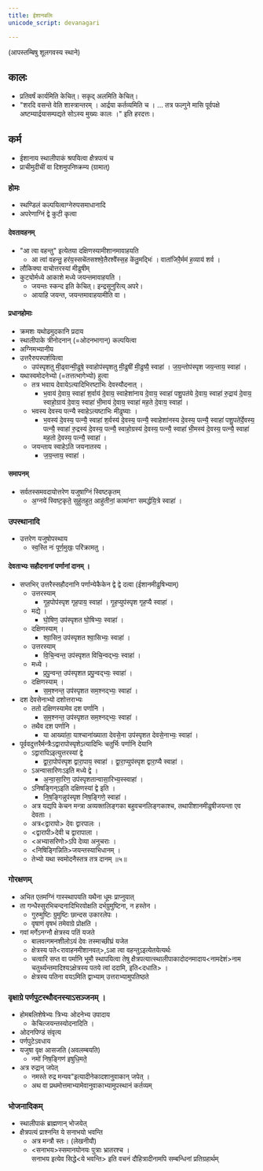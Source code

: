```yaml
---
title: ईशानबलिः
unicode_script: devanagari

---
```


(आपस्तम्बिषु शूलगवस्य स्थाने)

## कालः
- प्रतिवर्षं कार्यमिति केचित्। सकृद् अलमिति केचित्।
- "शरदि वसन्ते वेति शास्त्रान्तरम् । आर्द्रया कर्तव्यमिति च । … तत्र फल्गुने मासि पूर्वपक्षे  
अष्टम्यार्द्रयासम्पद्यते सोऽस्य मुख्यः कालः ।" इति हरदत्तः।

## कर्म
- ईशानाय स्थालीपाकं श्रपयित्वा क्षैत्रपत्यं च
- प्राचीमुदीचीं वा दिशमुपनिष्क्रम्य (ग्रामात्)

### होमः
- स्थण्डिलं कल्पयित्वाग्नेरुपसमाधानादि
- अपरेणाग्निं द्वे कुटी कृत्वा

#### देवतावहनम्
- "आ त्वा वहन्तु" इत्येतया दक्षिणस्यामीशानमावाहयति
  - आ त्वा॑ वहन्तु॒ हर॑य॒स्सचे॑तसश्श्वे॒तैरश्वै॑स्स॒ह के॑तु॒मद्भिः॑ । वाता॑जिरै॒र्मम॑ ह॒व्याय॑ शर्व ।
- लौकिक्या वाचोत्तरस्यां मीढुषीम्
- कुट्योर्मध्ये आकाशे मध्ये जयन्तमावाहयति ।
  - जयन्तः स्कन्द इति केचित्। इन्द्रसूनुरित्य् अपरे।
  - आयाहि जयन्त, जयन्तमावाहयामीति वा ।

#### प्रधानहोमाः
- क्रमशः यथोढमुदकानि प्रदाय
- स्थालीपाके त्रीनोदनान् (=ओदनभागान्) कल्पयित्वा
- अग्निमभ्यानीय
- उत्तरैरुपस्पर्शयित्वा
  - उप॑स्पृशतु मी॒ढ्वान्मी॒ढुषे॒ स्वाहोप॑स्पृशतु मी॒ढुषी॑ मी॒ढुष्यै॒ स्वाहा॑ । ज॒य॒न्तोप॑स्पृश जय॒न्ताय॒ स्वाहा॑ ।
- यथास्वमोदनेभ्यो (=तत्तत्भागेभ्यो) हुत्वा
  - तत्र भवाय देवायेऽत्यादिभिरष्टाभिः देवस्यौदनात् ।
    - भ॒वाय॑ दे॒वाय॒ स्वाहा॑ श॒र्वाय॑ दे॒वाय॒ स्वाहेशा॑नाय दे॒वाय॒ स्वाहा॑ पशु॒पत॑ये दे॒वाय॒ स्वाहा॑ रु॒द्राय॑ दे॒वाय॒ स्वाहो॒ग्राय॑ दे॒वाय॒ स्वाहा॑ भी॒माय॑ दे॒वाय॒ स्वाहा॑ मह॒ते दे॒वाय॒ स्वाहा॑ ।
  - भवस्य देवस्य पत्न्यै स्वाहेऽत्यष्टाभिः मीढुष्याः ।
    - भ॒वस्य॑ दे॒वस्य॒ पत्न्यै॒ स्वाहा॑ श॒र्वस्य॑ दे॒वस्य॒ पत्न्यै॒ स्वाहेशा॑नस्य दे॒वस्य॒ पत्न्यै॒ स्वाहा॑ पशु॒पते॑र्दे॒वस्य॒ पत्न्यै॒ स्वाहा॑ रु॒द्रस्य॑ दे॒वस्य॒ पत्न्यै॒ स्वाहो॒ग्रस्य॑ दे॒वस्य॒ पत्न्यै॒ स्वाहा॑ भी॒मस्य॑ दे॒वस्य॒ पत्न्यै॒ स्वाहा॑ मह॒तो दे॒वस्य॒ पत्न्यै॒ स्वाहा॑ ।
  - जयन्ताय स्वाहेऽति जयनातस्य ।
    - ज॒य॒न्ताय॒ स्वाहा॑ ।

#### समापनम्
- सर्वतस्समवदायोत्तरेण यजुषाग्निं स्विष्टकृतम्
  - अ॒ग्नये॑ स्विष्ट॒कृते॒ सुहु॑तहुत॒ आहु॑तीनां॒ कामा॑नाꣳ समर्द्धयि॒त्रे स्वाहा॑ ।


### उपस्थानादि
- उत्तरेण यजुषोपस्थाय
  - स्व॒स्ति नः॑ पूर्ण॒मुखः॒ परि॑क्रामतु ।

#### देवताभ्यः सहौदनानां पर्णानां दानम् ।
- सप्तभिर् उत्तरैस्सहौदनानि पर्णान्येकैकेन द्वे द्वे दत्वा (ईशानमीढुषिभ्याम्)
  - उत्तरस्याम्
    - गृ॒ह॒पोप॑स्पृश गृह॒पाय॒ स्वाहा॑ । गृ॒ह॒प्युप॑स्पृश गृह॒प्यै स्वाहा॑ ।
  - मद्ये ।
    - घो॒षिण॒ उप॑स्पृशत घो॒षिभ्यः॒ स्वाहा॑ ।
  - दक्षिणस्याम् ।
    -  श्वा॒सिन॒ उप॑स्पृशत श्वा॒सिभ्यः॒ स्वाहा॑ ।
  - उत्तरस्याम्
    - वि॒चि॒न्वन्त॒ उप॑स्पृशत विचि॒न्वद्भ्यः॒ स्वाहा॑ ।
  - मध्ये ।
    -  प्र॒पु॒न्वन्त॒ उप॑स्पृशत प्रपु॒न्वद्भ्यः॒ स्वाहा॑ ।
  - दक्षिणस्याम् ।
    - स॒म॒श्नन्त॒ उप॑स्पृशत सम॒श्नद्भ्यः॒ स्वाहा॑ ।
- दश देवसेनाभ्यो दशोत्तराभ्यः
  - ततो दक्षिणस्यामेव दश पर्णानि ।
    - स॒म॒श्नन्त॒ उप॑स्पृशत सम॒श्नद्भ्यः॒ स्वाहा॑ ।
  - तथैव दश पर्णानि ।
    - या आख्या॑ता॒ याश्चाना॑ख्याता देवसे॒ना उप॑स्पृशत देवसे॒नाभ्यः॒ स्वाहा॑ ।
- पूर्ववदुत्तरैर्मन्त्रैःऽद्वारापोस्पृशेऽत्यादिभिः चतुर्भिः पर्णानि देयानि
  - ऽद्वारापिऽइत्युत्तरस्यां द्वे
    - द्वा॒रा॒पोप॑स्पृश द्वारा॒पाय॒ स्वाहा॑ । द्वा॒रा॒प्युप॑स्पृश द्वारा॒प्यै स्वाहा॑ ।
  - ऽअन्वासारिणःऽइति मध्ये द्वे ।
    -  अ॒न्वा॒सा॒रिण॒ उप॑स्पृशतान्वासा॒रिभ्य॒स्स्वाहा॑ ।
  - ऽनिषङ्गिन्ऽइति दक्षिणस्यां द्वे इति ।
    - नि॒ष॒ङ्गिन्नुप॑स्पृश निष॒ङ्गिणे॒ स्वाहा॑ ।
  - अत्र यद्यपि केचन मन्त्रा अव्यक्तलिङ्गका बहुवचनलिङ्गकाश्च, तथापीशानमीढुषीजयन्ता एव देवताः ।
  - अत्र<द्वारापो> देवः द्वारपालः ।
  - <द्वारापी>देवी च द्वारापाला ।
  - <अभ्यासरिणो>ऽपि देव्या अनुचराः ।
  - <निषिङ्गिन्निति>जयन्तस्याभिधानम् ।
  - तेभ्यो यथा स्वमोदनैस्तत्र तत्र दानम् ॥५॥

### गोरक्षणम्
- अभित एतमग्निं गास्स्थापयति यथैना धूमः प्राप्नुयात्
- ता गन्धैस्सुरभिचन्दनादिभिरवोक्षति दर्भग्रुमुष्टिना, न हस्तेन ।
  - गुरुमुष्टिः ग्रुमुष्टिः छान्दस उकारलेपः ।
  - वृषाणं वृषभं तमेवाग्रे प्रोक्षति ।
- गवां मर्गेऽनग्नौ क्षेत्रस्य पतिं यजते
  - बालवत्गमनशीलोऽयं देवः तस्माच्छीघ्रं यजेत
  - क्षेत्रस्य पते<रावाहनमीशानवत्>,ऽआ त्वा वहन्तुऽइत्येतयेत्यर्थः
  - चत्वारि सप्त वा पर्मानि भूमौ स्थापयित्वा तेषु क्षैत्रपत्यात्स्थालीपाकादोदनमादाय<नामदेशं>नाम चतुर्थ्यन्तमादिश्यऽक्षेत्रस्य पतये त्वां ददामि, इति<दधाति> ।
  - क्षेत्रस्य पतिना वयऽमिति द्वाभ्याम् उत्तराभ्यामुपतिष्ठते

### वृक्षाग्रे पर्णपुटस्थौदनस्याऽसञ्जनम् ।
- होमबलिशेषेभ्यः त्रिभ्यः ओदनेभ्य उपादाय
  - केचित्जयन्तस्योदनादिति ।
- ओदनपिण्डं संवृत्य
- पर्णपुटेऽवधाय
- यजुषा वृक्ष आसजति (अवलम्बयति)
  - नमो॑ निष॒ङ्गिण॑ इषुधि॒मते॒
- अत्र रुद्रान् जपेत्
  - नमस्ते रुद्र मन्यव"इत्यादीनेकादशानुवाकान् जपेत् ।
  - अथ वा प्रथमोत्तमाभ्यामेवानुवाकाभ्यामुपस्थानं कर्तव्यम्

### भोजनादिकम्
- स्थालीपाकं ब्राह्मणान् भोजयेत्
- क्षैत्रपत्यं प्राश्नन्ति ये सनाभयो भवन्ति
  - अत्र मन्त्रौ स्तः। (लेखनीयौ)
  - <सनाभय>स्समानयोनयः पुत्राः भ्रातरश्च ।  
सनाभय इत्येव सिद्धे<ये भवन्ति> इति वचनं दौहित्रादीनामपि सम्बन्धिनां प्रतिग्रहार्थम्
